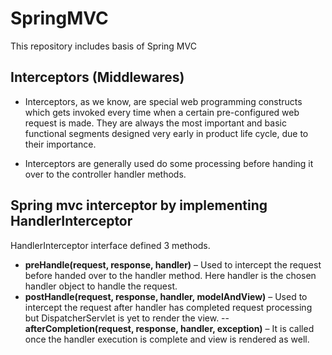 # SpringMVC
This repository includes basis of Spring MVC

## Interceptors (Middlewares)
- Interceptors, as we know, are special web programming constructs which gets invoked every time when a certain pre-configured web request is made. They are always the most important and basic functional segments designed very early in product life cycle, due to their importance.

- Interceptors are generally used do some processing before handing it over to the controller handler methods.

## Spring mvc interceptor by implementing HandlerInterceptor
HandlerInterceptor interface defined 3 methods.

- **preHandle(request, response, handler)** – Used to intercept the request before handed over to the handler method. Here handler is the chosen handler object to handle the request.
- **postHandle(request, response, handler, modelAndView)** – Used to intercept the request after handler has completed request processing but DispatcherServlet is yet to render the view.
-- **afterCompletion(request, response, handler, exception)**
– It is called once the handler execution is complete and view is rendered as well.
